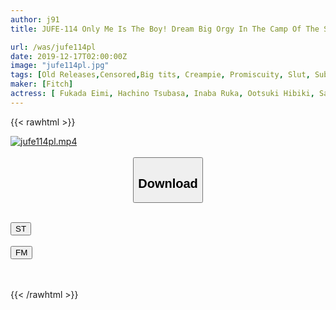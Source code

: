 ```yaml
---
author: j91
title: JUFE-114 Only Me Is The Boy! Dream Big Orgy In The Camp Of The Swimming Club Is Full Of Big Tits Teachers And Seniors First Experience

url: /was/jufe114pl
date: 2019-12-17T02:00:00Z
image: "jufe114pl.jpg"
tags: [Old Releases,Censored,Big tits, Creampie, Promiscuity, Slut, Subjectivity ]
maker: [Fitch]
actress: [ Fukada Eimi, Hachino Tsubasa, Inaba Ruka, Ootsuki Hibiki, Sachiko]
---
```



{{< rawhtml >}}

<div class="video" data-videoid="6pq1ry89vvc91oA">
    <a href="javascript:;">
        <img src="/was/jufe114pl/jufe114pl.jpg" width="WIDTH" height="HEIGHT" alt="jufe114pl.mp4" loading="lazy">
    </a>
</div>

<script type="text/javascript" src="https://j91.asia/asset/on-demand-st.js"></script>

<br>
  <link rel="stylesheet" href="https://j91.asia/asset/bs5.css">
  
  <center>
  <button class="btn btn-primary" type="button" data-bs-toggle="collapse" data-bs-target=".multi-collapse" aria-expanded="false" aria-controls="multiCollapseExample1 multiCollapseExample2"><h2>Download</h2></button></center>
</p>
<div class="row">
  <div class="col">
    <div class="collapse multi-collapse" id="multiCollapseExample1">
      <div class="card card-body">
	      	      <br>
<div class="buttons">  
<a href="https://streamtape.to/v/6pq1ry89vvc91oA" target="_blank"><button class="btn-hover color-3"><i class="fa fa-download"></i> ST</button></a></div>
    </div>
  </div>
</div>
  <div class="col">
    <div class="collapse multi-collapse" id="multiCollapseExample2">
      <div class="card card-body">
	      <br>
<div class="buttons">
    <a href="https://filemoon.sx/d/21iw7o66aeqa" target="_blank"><button class="btn-hover color-8"><i class="fa fa-download"></i> FM</button></a></div>
<br><br>
      </div>
    </div>
  </div>
</div>

{{< /rawhtml >}}
